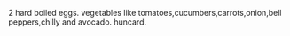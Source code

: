 2 hard boiled eggs.
vegetables like tomatoes,cucumbers,carrots,onion,bell peppers,chilly and avocado.
huncard.